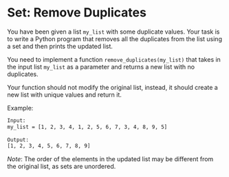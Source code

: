 # Set: Remove Duplicates

You have been given a list `my_list` with some duplicate values. Your task is to write a Python program that removes all the duplicates from the list using a set and then prints the updated list.

You need to implement a function `remove_duplicates(my_list)` that takes in the input list `my_list` as a parameter and returns a new list with no duplicates.

Your function should not modify the original list, instead, it should create a new list with unique values and return it.

Example:

```BASH
Input:
my_list = [1, 2, 3, 4, 1, 2, 5, 6, 7, 3, 4, 8, 9, 5]
 
Output:
[1, 2, 3, 4, 5, 6, 7, 8, 9]
```

*Note*: The order of the elements in the updated list may be different from the original list, as sets are unordered.
